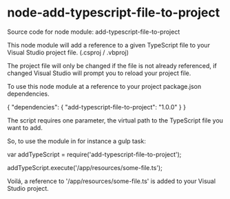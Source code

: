# node-add-typescript-file-to-project

Source code for node module: add-typescript-file-to-project

This node module will add a reference to a given TypeScript file to your Visual Studio project file. (.csproj / .vbproj)

The project file will only be changed if the file is not already referenced, if changed Visual Studio will prompt you to reload your project file.

To use this node module at a reference to your project package.json dependencies.

{
    "dependencies": {
        "add-typescript-file-to-project": "1.0.0"
    }
}

The script requires one parameter, the virtual path to the TypeScript file you want to add.

So, to use the module in for instance a gulp task:

var addTypeScript = require('add-typescript-file-to-project');
    
addTypeScript.execute('/app/resources/some-file.ts');

Voilá, a reference to '/app/resources/some-file.ts' is added to your Visual Studio project.



